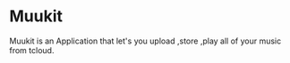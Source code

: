 # Muukit
Muukit is an Application that let's you upload ,store ,play all of your music from tcloud.
